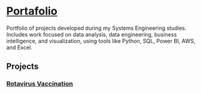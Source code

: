 # [Portafolio](https://github.com/Sebys99/Portafolio/wiki)
Portfolio of projects developed during my Systems Engineering studies. Includes work focused on data analysis, data engineering, business intelligence, and visualization, using tools like Python, SQL, Power BI, AWS, and Excel.
## Projects
### [Rotavirus Vaccination](https://github.com/Sebys99/Portafolio/wiki/Rotavirus-Vaccination-Dashboard-‐-Tablero-de-Control-de-Vacunacion-de-Rotavirus)
